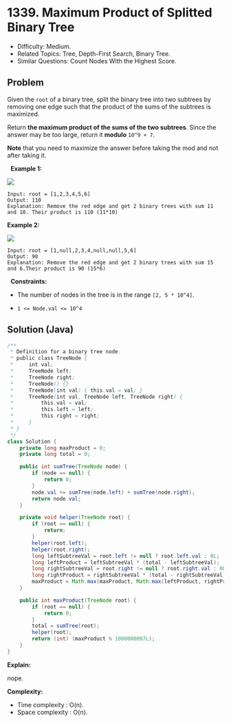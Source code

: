 # 1339. Maximum Product of Splitted Binary Tree

- Difficulty: Medium.
- Related Topics: Tree, Depth-First Search, Binary Tree.
- Similar Questions: Count Nodes With the Highest Score.

## Problem

Given the ```root``` of a binary tree, split the binary tree into two subtrees by removing one edge such that the product of the sums of the subtrees is maximized.

Return **the maximum product of the sums of the two subtrees**. Since the answer may be too large, return it **modulo** ```10^9 + 7```.

**Note** that you need to maximize the answer before taking the mod and not after taking it.

 
**Example 1:**

![](https://assets.leetcode.com/uploads/2020/01/21/sample_1_1699.png)

```
Input: root = [1,2,3,4,5,6]
Output: 110
Explanation: Remove the red edge and get 2 binary trees with sum 11 and 10. Their product is 110 (11*10)
```

**Example 2:**

![](https://assets.leetcode.com/uploads/2020/01/21/sample_2_1699.png)

```
Input: root = [1,null,2,3,4,null,null,5,6]
Output: 90
Explanation: Remove the red edge and get 2 binary trees with sum 15 and 6.Their product is 90 (15*6)
```

 
**Constraints:**


	
- The number of nodes in the tree is in the range ```[2, 5 * 10^4]```.
	
- ```1 <= Node.val <= 10^4```



## Solution (Java)

```java
/**
 * Definition for a binary tree node.
 * public class TreeNode {
 *     int val;
 *     TreeNode left;
 *     TreeNode right;
 *     TreeNode() {}
 *     TreeNode(int val) { this.val = val; }
 *     TreeNode(int val, TreeNode left, TreeNode right) {
 *         this.val = val;
 *         this.left = left;
 *         this.right = right;
 *     }
 * }
 */
class Solution {
    private long maxProduct = 0;
    private long total = 0;

    public int sumTree(TreeNode node) {
        if (node == null) {
            return 0;
        }
        node.val += sumTree(node.left) + sumTree(node.right);
        return node.val;
    }

    private void helper(TreeNode root) {
        if (root == null) {
            return;
        }
        helper(root.left);
        helper(root.right);
        long leftSubtreeVal = root.left != null ? root.left.val : 0L;
        long leftProduct = leftSubtreeVal * (total - leftSubtreeVal);
        long rightSubtreeVal = root.right != null ? root.right.val : 0L;
        long rightProduct = rightSubtreeVal * (total - rightSubtreeVal);
        maxProduct = Math.max(maxProduct, Math.max(leftProduct, rightProduct));
    }

    public int maxProduct(TreeNode root) {
        if (root == null) {
            return 0;
        }
        total = sumTree(root);
        helper(root);
        return (int) (maxProduct % 1000000007L);
    }
}
```

**Explain:**

nope.

**Complexity:**

* Time complexity : O(n).
* Space complexity : O(n).
